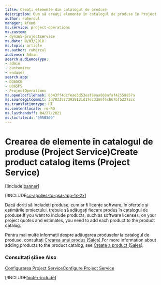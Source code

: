 ```yaml
---
title: Creați elemente din catalogul de produse
description: Cum să creați elemente în catalogul de produse în Project Service
author: ruhercul
manager: kfend
ms.service: project-operations
ms.custom:
- dyn365-projectservice
ms.date: 8/03/2018
ms.topic: article
ms.author: ruhercul
audience: Admin
search.audienceType:
- admin
- customizer
- enduser
search.app:
- D365CE
- D365PS
- ProjectOperations
ms.openlocfilehash: 6343ff4dcfeae5d53eaf8eaa860afaf42559857a
ms.sourcegitcommit: 3d78338773929121d17ec3386f6cb67bfb2272cc
ms.translationtype: HT
ms.contentlocale: ro-RO
ms.lasthandoff: 04/27/2021
ms.locfileid: "5950369"
---
```

# <a name="create-product-catalog-items-project-service"></a><span data-ttu-id="95d4c-103">Crearea de elemente în catalogul de produse (Project Service)</span><span class="sxs-lookup"><span data-stu-id="95d4c-103">Create product catalog items (Project Service)</span></span>

[!include [banner](../includes/psa-now-project-operations.md)]

[!INCLUDE[cc-applies-to-psa-app-1x-2x](../includes/cc-applies-to-psa-app-1x-2x.md)]

<span data-ttu-id="95d4c-104">Dacă doriți să includeți produse, cum ar fi licențe software, în ofertele și estimările proiectului, trebuie să adăugați fiecare produs în catalogul de produse.</span><span class="sxs-lookup"><span data-stu-id="95d4c-104">If you want to include products, such as software licenses, on your project quotes and estimates, you need to add each product to the product catalog.</span></span>  
  
 <span data-ttu-id="95d4c-105">Pentru mai multe informații despre adăugarea produselor la catalogul de produse, consultați [Crearea unui produs (Sales)](/dynamics365/sales-enterprise/create-product-sales).</span><span class="sxs-lookup"><span data-stu-id="95d4c-105">For more information about adding products to the product catalog, see [Create a product (Sales)](/dynamics365/sales-enterprise/create-product-sales).</span></span>  
  
### <a name="see-also"></a><span data-ttu-id="95d4c-106">Consultați și</span><span class="sxs-lookup"><span data-stu-id="95d4c-106">See Also</span></span>  
 [<span data-ttu-id="95d4c-107">Configurarea Project Service</span><span class="sxs-lookup"><span data-stu-id="95d4c-107">Configure Project Service</span></span>](../psa/configure.md)


[!INCLUDE[footer-include](../includes/footer-banner.md)]